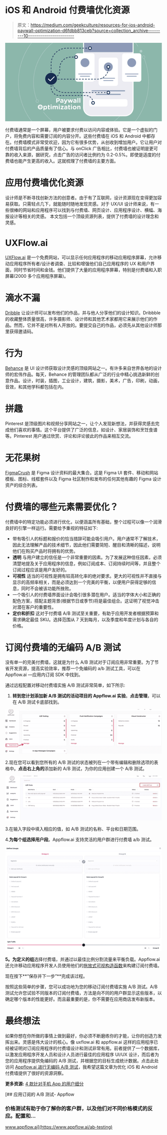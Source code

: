 # iOS 和 Android 付费墙优化资源

> 原文：<https://medium.com/geekculture/resources-for-ios-android-paywall-optimization-d6fdbb813ceb?source=collection_archive---------10----------------------->

![](img/173da4c30bcc0d6baadc1c3f15cb943f.png)

付费墙通常是一个屏幕，用户被要求付费以访问内容或体验。它是一个虚拟的门户，将免费内容和需要订阅的内容分开。这些付费墙在 iOS 和 Android 中都存在。付费墙模式非常受欢迎，因为它有很多优势，从创收到增加用户。它让用户对付费墙背后的产品质量有了信心。与 onClick 广告相比，付费墙也被证明是更可靠的收入来源，据研究，点击广告的访问者比例约为 0.2-0.5%。即使是适度的付费墙也能产生更高的收入。这就梳理了付费墙的主要方面。

# 应用付费墙优化资源

设计师是不断寻找创新方法的创意者。由于有了互联网，设计资源现在变得更加容易获取。只需轻点几下，就能随时随地发现灵感。对于 UX/UI 设计师来说，有一些很棒的网站和应用程序可以找到与付费墙、网页设计、应用程序设计、横幅、海报设计等相关的灵感。
本文包括一个顶级资源列表，提供了付费墙的设计理念和灵感。

# UXFlow.ai

[UXFlow.ai](https://www.uxflow.ai/) 是一个免费网站，可以显示任何应用程序的移动应用程序屏幕，允许移动应用程序所有者/设计者调查、比较和增强他们自己应用程序的 UX 和用户界面，同时节省时间和金钱。他们提供了大量的应用程序屏幕，特别是付费墙和入职屏幕(2000 多个应用程序屏幕)。

# 滴水不漏

[Dribble](https://dribbble.com/) 让设计师可以发布他们的作品，并与他人分享他们的设计知识。Dribbble 的收藏整体质量很高，许多摄影师、设计师和其他艺术家都用它来展示他们的作品。然而，它并不是对所有人开放的。要提交自己的作品，必须先从其他设计师那里获得邀请码。

# 行为

[Behance](https://www.behance.net/) 是 UI 设计师获取设计灵感的顶级网站之一。有许多来自世界各地的设计师的宏伟作品。每天，Behance 的管理团队都从广泛的行业中精心挑选新鲜的创意作品。设计，时装，插图，工业设计，建筑，摄影，美术，广告，印刷，动画，音效，和其他学科都包括在内。

# 拼趣

Pinterest 是顶级图片和视频分享网站之一，让个人发现新想法，并获得灵感去完成他们喜欢的事情。这个平台提供了广泛的信息，如设计、家居装饰和烹饪食谱等。Pinterest 用户通过欣赏、评论和评论彼此的作品来相互交流。

# 无花果树

[FigmaCrush](https://www.figmacrush.com/) 是 Figma 设计资料的最大集合。这是 Figma UI 套件、移动和网站模板、图标、线框套件以及 Figma 社区制作和发布的任何其他有趣的 Figma 设计资产的综合列表。

# 付费墙的哪些元素需要优化？

付费墙中的特定功能必须进行优化，以便涵盖所有基础，整个过程可以像一个润滑良好的引擎一样运行。需要给予重视的特征如下:

*   带有吸引人的标题和报价的恰当措辞可能会吸引用户。用户通常不了解技术，因此无法理解产品的技术细节，因此他们需要简短、醒目和清晰的描述，说明他们在购买产品时将拥有的优势。
*   **透明**
    与用户建立的信任是一个非常重要的因素。为了发展这种信任因素，必须清楚地提及关于应用程序的信息，例如订阅成本、订阅持续时间等，并且整个订阅过程应该是用户友好的。
*   **可视性**
    适当的可视性是拥有较高转化率的绝对要求。更大的可视性并不直接与显示的高频率相关，而是必须达到一个完美的平衡，以便用户获得足够的信息，同时不会被该功能所挫败。
*   一个吸引人的付费墙界面设计会吸引很多潜在用户。适当的字体大小和正确的配色方案，搭配主题背景(根据节日或季节)将是最佳组合。这证明了视觉冲击对潜在客户的重要性。
*   **定价和折扣**
    这对于付费墙 A/B 测试至关重要，有助于应用开发者根据预算和需求确定最佳 SKU。选择范围从 7 天到每月，以及季度和年度计划与各自的价格。

# 订阅付费墙的无编码 A/B 测试

没有单一的完美付费墙，这就是为什么 A/B 测试对于订阅应用非常重要。为了节省开发资源，提高实验效率，推荐一个免编码的 a/b 测试工具，可以在 Appflow.ai —应用内订阅 SDK 中找到。

通过远程配置对移动付费墙实施 A/B 测试非常简单，如下所示:

1.  **转到您计划添加新 A/B 测试的活动项目的 Appflow.ai 实验**。**点击管理**，可以在 A/B 测试卡底部找到。

![](img/fbddf401a376f75d19e4bbcbbc32169b.png)

2.现在您可以看到您所有的 A/B 测试的状态被列在一个带有编辑和删除选项的表格中。**点击右上角的**添加新的 A/B 测试，为你的应用创建一个 A/B 测试。

![](img/67c7a3dbdf1d7c3a7b835b1d4ba1a81b.png)

3.在输入字段中填入相应的值，如 A/B 测试的名称、平台和日期范围。

4.**为每个组选择用户段**。Appflow.ai 支持灵活的用户群进行付费墙 a/b 测试。

![](img/7bc8d874b390c64e7c22d876a7417b95.png)

**5。为定义的组**选择付费墙，并通过以最佳比例分割流量来平衡负载。Appflow.ai 还允许移动应用程序开发人员使用他们的[拖放式可视构造函数](https://www.appflow.ai/remote-configuration)来构建订阅付费墙。

现在按下**“保存并下一步”**完成该过程。

按照这些简单的步骤，您可以成功地为您的移动订阅付费墙实施 A/B 测试。A/B 测试允许您试验不同版本的订阅付费墙，方法是向不同的用户群显示这些版本，以确定哪个版本的性能更好。而且最重要的是，你不需要在应用商店发布新版本。

# 最终想法

如果你想在你所做的事情上做到最好，你必须不断磨练你的才能，让你的创造力发挥出来。灵感是伟大设计的核心。像 uxflow.ai 和 appflow.ai 这样的应用程序已经被证明对订阅应用程序的付费墙设计和测试非常有用。前者提供了一个数据库，以激发应用程序开发人员和设计人员进行最佳的应用程序 UI/UX 设计，而后者为您的应用程序提供免编码的 A/B 测试，并根据您的目标生成统计数据。点击此处访问 [Appflow.ai 进行无编码 A/B 测试](https://www.appflow.ai/ab-testing)，我希望这篇文章为优化 iOS 和 Android 付费墙提供了很好的资源洞察。

**更多资源:** [4 款针对手机 App 的用户细分](https://www.appflow.ai/blog/4-models-for-mobile-app-user-segmentation)

[](https://www.appflow.ai/ab-testing) [## 应用订阅的 A/B 测试- Appflow

### 价格测试有助于你了解你的客户群，以及他们对不同价格模式的反应。配置和…

www.appflow.ai](https://www.appflow.ai/ab-testing)